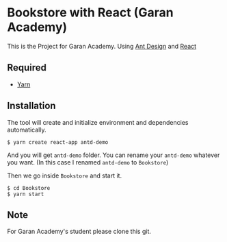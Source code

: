 # Bookstore with React (Garan Academy)
This is the Project for Garan Academy. Using [Ant Design](https://ant.design/) and [React](https://reactjs.org/)

## Required
* [Yarn](https://classic.yarnpkg.com/en/docs/install/#windows-stable)

## Installation
The tool will create and initialize environment and dependencies automatically.

`$ yarn create react-app antd-demo`

And you will get `antd-demo` folder. You can rename your `antd-demo` whatever you want. (In this case I renamed `antd-demo` to `Bookstore`)

Then we go inside `Bookstore` and start it.
```
$ cd Bookstore
$ yarn start
```

## Note
For Garan Academy's student please clone this git.
